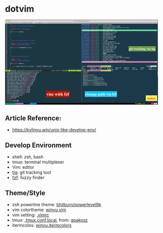 # dotvim
![screenshop](https://github.com/kylinfish/dotvim/blob/master/screenshot.png)

## Article Reference:
- https://kylinyu.win/unix-like-develop-env/

## Develop Environment
* shell: zsh, bash
* tmux: terminal multiplexer
* Vim: editor
* [tig](https://github.com/jonas/tig): git tracking tool
* [fzf](https://github.com/junegunn/fzf): fuzzy finder


## Theme/Style
* zsh powerline theme: [bhilburn/powerlevel9k](https://github.com/bhilburn/powerlevel9k)
* vim colortheme: [winyu.vim](https://github.com/kylinfish/dotvim/blob/master/colors/winyu.vim)
* vim setting: [.vimrc](https://github.com/kylinfish/dotvim/blob/master/.vimrc)
* tmux: [.tmux.conf.local](https://github.com/kylinfish/dotvim/blob/master/.tmux.conf.local), from: [gpakosz](https://github.com/gpakosz/.tmux#enabling-the-powerline-look)
* itermcolos: [winyu.itermcolors](https://github.com/kylinfish/dotvim/blob/master/winyu.itermcolors)
